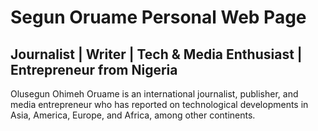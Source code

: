 # Segun Oruame Personal Web Page

## Journalist | Writer | Tech & Media Enthusiast | Entrepreneur from Nigeria

Olusegun Ohimeh Oruame is an international journalist, publisher, and media entrepreneur who has reported on technological developments in Asia, America, Europe, and Africa, among other continents.

